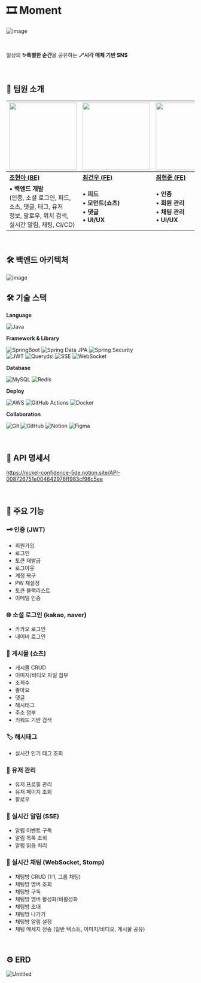 # 🎞️ Moment

![image](https://github.com/user-attachments/assets/0d2f156e-7473-4ac0-a0db-eb541db2c553)

<br/>

일상의 **✨특별한 순간**을 공유하는 **🪄시각 매체 기반 SNS**

<br/>

## 🍎 팀원 소개
|<img src="https://github.com/user-attachments/assets/9856718a-1113-42f4-a9fd-4efebbcee36c" width="180">|<img src="https://github.com/user-attachments/assets/7033ddfe-9613-41ae-b7f1-55f8138d02cd" width="180">|<img src="https://github.com/user-attachments/assets/180c06ef-e55a-48c2-ab2a-fb01e2ee17ea" width="180">|
|---|---|---|
|[**조현아 (BE)**](https://github.com/tenius10)|[**최건우 (FE)**](https://github.com/rjsdn031)|[**최현준 (FE)**](https://github.com/Hyeonjun0527)|
|▪️ **백엔드 개발**<br/>(인증, 소셜 로그인, 피드, <br/>쇼츠, 댓글, 태그, 유저 <br/>정보, 팔로우, 위치 검색,<br/>실시간 알림, 채팅, CI/CD)|▪️ **피드**<br/>▪️ **모먼트(쇼츠)**<br/>▪️ **댓글**<br/>▪️ **UI/UX**|▪️ **인증**<br/>▪️ **회원 관리**<br/>▪️ **채팅 관리**<br/>▪️ **UI/UX**|

<br/>

## 🛠️ 백엔드 아키텍처
![image](https://github.com/user-attachments/assets/a18cf69f-c32d-4aae-973c-751adc4384c6)


## 🛠️ 기술 스택

**Language**

![Java](https://img.shields.io/badge/Java-007396?style=for-the-badge&logo=java&logoColor=white)

**Framework & Library**

![SpringBoot](https://img.shields.io/badge/SpringBoot-6DB33F?style=for-the-badge&logo=springboot&logoColor=white)
![Spring Data JPA](https://img.shields.io/badge/Spring_Data_JPA-6DB33F?style=for-the-badge&logo=spring&logoColor=white)
![Spring Security](https://img.shields.io/badge/Spring_Security-6DB33F?style=for-the-badge&logo=springsecurity&logoColor=white)
<br/>
![JWT](https://img.shields.io/badge/JWT-000000?style=for-the-badge&logo=json-web-tokens&logoColor=white)
![Querydsl](https://img.shields.io/badge/Querydsl-00599C?style=for-the-badge&logo=apachemaven&logoColor=white)
![SSE](https://img.shields.io/badge/SSE-FF6D00?style=for-the-badge&logo=googlenearby&logoColor=white)
![WebSocket](https://img.shields.io/badge/WebSocket-0088CC?style=for-the-badge&logo=socket.io&logoColor=white)

**Database**

![MySQL](https://img.shields.io/badge/MySQL-4479A1?style=for-the-badge&logo=mysql&logoColor=white)
![Redis](https://img.shields.io/badge/Redis-DC382D?style=for-the-badge&logo=redis&logoColor=white)

**Deploy**

![AWS](https://img.shields.io/badge/AWS-232F3E?style=for-the-badge&logo=amazonaws&logoColor=white)
![GitHub Actions](https://img.shields.io/badge/GitHub%20Actions-2088FF?style=for-the-badge&logo=githubactions&logoColor=white)
![Docker](https://img.shields.io/badge/Docker-2496ED?style=for-the-badge&logo=docker&logoColor=white)

**Collaboration**

![Git](https://img.shields.io/badge/Git-F05032?style=for-the-badge&logo=git&logoColor=white)
![GitHub](https://img.shields.io/badge/GitHub-181717?style=for-the-badge&logo=github&logoColor=white)
![Notion](https://img.shields.io/badge/Notion-000000?style=for-the-badge&logo=notion&logoColor=white)
![Figma](https://img.shields.io/badge/Figma-F24E1E?style=for-the-badge&logo=figma&logoColor=white)

<br/>

## 📒 API 명세서
https://nickel-confidence-5de.notion.site/API-008726751e004642976ff983cf98c5ee

<br/>

## 📖 주요 기능

### 🗝️ 인증 (JWT)
- 회원가입
- 로그인
- 토큰 재발급
- 로그아웃
- 계정 복구
- PW 재설정
- 토큰 블랙리스트
- 이메일 인증

### 🌐 소셜 로그인 (kakao, naver)
- 카카오 로그인
- 네이버 로그인

### 🎥 게시물 (쇼츠)
- 게시물 CRUD
- 이미지/비디오 파일 첨부
- 조회수
- 좋아요
- 댓글
- 해시태그
- 주소 첨부
- 키워드 기반 검색

### 🏷️ 해시태그
- 실시간 인기 태그 조회

### 👤 유저 관리
- 유저 프로필 관리
- 유저 페이지 조회
- 팔로우

### 🔔 실시간 알림 (SSE)
- 알림 이벤트 구독
- 알림 목록 조회
- 알림 읽음 처리

### 💬 실시간 채팅 (WebSocket, Stomp)
- 채팅방 CRUD (1:1, 그룹 채팅)
- 채팅방 멤버 조회
- 채팅방 구독
- 채팅방 멤버 활성화/비활성화
- 채팅방 초대
- 채팅방 나가기
- 채팅방 알림 설정
- 채팅 메세지 전송 (일반 텍스트, 이미지/비디오, 게시물 공유)


<br/>

## ⚙️ ERD
![Untitled](https://github.com/user-attachments/assets/db3afb8d-459f-4634-b2e2-ed7b4adacb44)

<br/>


